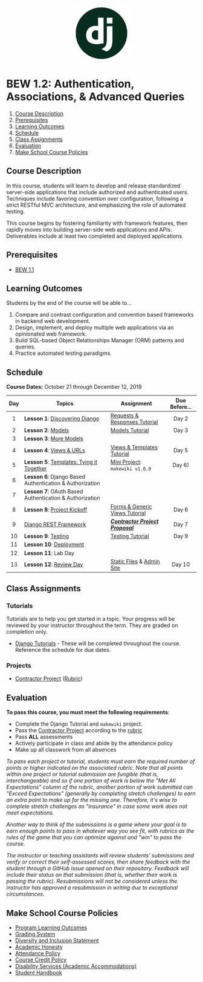 <p align="center">
  <img src="django.png" width="150">
</p>


# BEW 1.2: Authentication, Associations, & Advanced Queries

1. [Course Description](#course-description)
2. [Prerequisites](#prerequisites)
3. [Learning Outcomes](#learning-outcomes)
4. [Schedule](#schedule)
5. [Class Assignments](#class-assignments)
6. [Evaluation](#evaluation)
7. [Make School Course Policies](#make-school-course-policies)

## Course Description

In this course, students will learn to develop and release standardized server-side applications that include authorized and authenticated users. Techniques include favoring convention over configuration, following a strict RESTful MVC architecture, and emphasizing the role of automated testing.

This course begins by fostering familiarity with framework features, then rapidly moves into building server-side web applications and APIs. Deliverables include at least two completed and deployed applications.

## Prerequisites

* [BEW 1.1](https://make.sc/bew1-1)

## Learning Outcomes

Students by the end of the course will be able to...

1. Compare and contrast configuration and convention based frameworks in backend web development.
1. Design, implement, and deploy multiple web applications via an opinionated web framework.
1. Build SQL-based Object Relationships Manager (ORM) patterns and queries.
1. Practice automated testing paradigms.

## Schedule

**Course Dates:** October 21 through December 12, 2019

<!--
TODO: Update with section class times.
**Class Times:** Monday and Wednesday at 1:30–3:20pm (11 class sessions) -->

| Day | Topics | Assignment | Due Before... |
| :---: | ------ | ---------- | :-------: |
| 1 | **Lesson 1**: [Discovering Django](Lessons/01-Discovering-Django.md) | [Requests & Responses Tutorial](https://docs.djangoproject.com/en/2.2/intro/tutorial01/) | Day 2 |
| 2 | **Lesson 2**: [Models](Lessons/02-Models.md) | [Models Tutorial](https://docs.djangoproject.com/en/2.2/intro/tutorial02) | Day 3 |
| 3 | **Lesson 3**:  [More Models](Lessons/03-MoreModels.md) |||
| 4 | **Lesson 4**: [Views & URLs](Lessons/04-ViewsURLs.md) | [Views & Templates Tutorial](https://docs.djangoproject.com/en/2.2/intro/tutorial03/) | Day 5 |
| 5 | **Lesson 5**: [Templates: Tying it Together](Lessons/05-Templates.md) | [Mini Project](https://github.com/make-school-labs/makewiki-starter): `makewiki v1.0.0` | Day 6) |
| 6 |  **Lesson 6**:  Django Based Authentication & Authorization | |
| 7 | **Lesson 7**: OAuth Based Authentication & Authorization | |
| 8 | **Lesson 8**: [Project Kickoff](Lessons/06-ProjectKickoff.md) | [Forms & Generic Views Tutorial](https://docs.djangoproject.com/en/2.2/intro/tutorial04/) | Day 6 |
| 9 | [Django REST Framework](https://docs.google.com/presentation/d/1dIiOXOVEKkCV4-VHHcd1ALcrLCjcx_Z2WzhakfejgQk) | [_**Contractor Project Proposal**_](Projects/proposal.md) | Day 7 |
| 10 | **Lesson 9**:   [Testing](Lessons/07-Testing.md) |  [Testing Tutorial](https://docs.djangoproject.com/en/2.2/intro/tutorial05/)| Day 9 |
| 11 | **Lesson 10**: [Deployment](Lessons/08-Deployment.md) |||
| 12 | **Lesson 11**: Lab Day |||
| 13 | **Lesson 12**: [Review Day](https://docs.google.com/presentation/d/1NOXp_KSYTzwQ7Rj_893hfS45JWDShkb_ADXAVl5QNRM) |[Static Files](https://docs.djangoproject.com/en/2.2/intro/tutorial06/) & [Admin Site](https://docs.djangoproject.com/en/2.2/intro/tutorial07/) | Day 10 |


## Class Assignments

### Tutorials

Tutorials are to help you get started in a topic. Your progress will be reviewed by your instructor throughout the term. They are graded on completion only.

* [Django Tutorials](https://docs.djangoproject.com/en/2.2/) - These will be completed throughout the course. Reference the schedule for due dates.

### Projects

* [Contractor Project](Projects/requirements.md) ([Rubric](Projects/rubric.md))

## Evaluation

**To pass this course, you must meet the following requirements**:

- Complete the Django Tutorial and `makewiki` project.
- Pass the [Contractor Project](Projects/requirements.md) according to the [rubric](Projects/rubric.md)
- Pass **ALL** assessments
- Actively participate in class and abide by the attendance policy
- Make up all classwork from all absences


_To pass each project or tutorial, students must earn the required number of points or higher indicated on the associated rubric. Note that all points within one project or tutorial submission are fungible (that is, interchangeable) and so if one portion of work is below the "Met All Expectations" column of the rubric, another portion of work submitted can "Exceed Expectations" (generally by completing stretch challenges) to earn an extra point to make up for the missing one. Therefore, it's wise to complete stretch challenges as "insurance" in case some work does not meet expectations._

_Another way to think of the submissions is a game where your goal is to earn enough points to pass in whatever way you see fit, with rubrics as the rules of the game that you can optimize against and "win" to pass the course._

_The instructor or teaching assistants will review students' submissions and verify or correct their self-assessed scores, then share feedback with the student through a GitHub issue opened on their repository. Feedback will include their status on that submission (that is, whether their work is passing the rubric). Resubmissions will not be considered unless the instructor has approved a resubmission in writing due to exceptional circumstances._


## Make School Course Policies

- [Program Learning Outcomes](https://make.sc/program-learning-outcomes)
- [Grading System](https://make.sc/grading-system)
- [Diversity and Inclusion Statement](https://make.sc/diversity-and-inclusion-statement)
- [Academic Honesty](https://make.sc/academic-honesty-policy)
- [Attendance Policy](https://make.sc/attendance-policy)
- [Course Credit Policy](https://make.sc/course-credit-policy)
- [Disability Services (Academic Accommodations)](https://make.sc/disability-services)
- [Student Handbook](https://make.sc/student-handbook)
